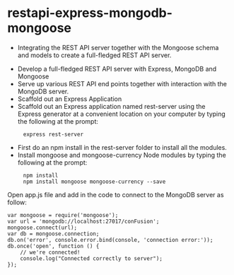 # restapi-express-mongodb-mongoose
* Integrating the REST API server together with the Mongoose schema and models to create a full-fledged REST API server. 
- Develop a full-fledged REST API server with Express, MongoDB and Mongoose
- Serve up various REST API end points together with interaction with the MongoDB server.
- Scaffold out an Express Application
- Scaffold out an Express application named rest-server using the Express generator at a convenient location on your computer by typing the following at the prompt:

````
     express rest-server
````

- First do an npm install in the rest-server folder to install all the modules. 
- Install mongoose and mongoose-currency Node modules by typing the following at the prompt:

````
     npm install     
     npm install mongoose mongoose-currency --save
````
Open app.js file and add in the code to connect to the MongoDB server as follow:

`````
var mongoose = require('mongoose');
var url = 'mongodb://localhost:27017/conFusion';
mongoose.connect(url);
var db = mongoose.connection;
db.on('error', console.error.bind(console, 'connection error:'));
db.once('open', function () {
    // we're connected!
    console.log("Connected correctly to server");
});
`````
